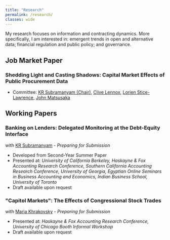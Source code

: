 ```yaml
---
title: "Research"
permalink: /research/
classes: wide
---
```

My research focuses on information and contracting dynamics. More specifically, I am interested in: emergent trends in open and alternative data; financial regulation and public policy; and governance.


## Job Market Paper
### Shedding Light and Casting Shadows: Capital Market Effects of Public Procurement Data

<!-- <blockquote>
<details>
  <summary><strong>Abstract</strong></summary>
  <em>My abstract will go here</em>
</details>
</blockquote> -->

- Committee: [KR Subramanyam (Chair)](https://www.marshall.usc.edu/personnel/kr-subramanyam), [Clive Lennox](https://www.marshall.usc.edu/personnel/clive-lennox), [Lorien Stice-Lawrence](https://www.marshall.usc.edu/personnel/lorien-stice-lawrence), [John Matsusaka](https://www.marshall.usc.edu/personnel/john-g-matsusaka)


## Working Papers
### Banking on Lenders: Delegated Monitoring at the Debt-Equity Interface
with [KR Subramanyam](https://www.marshall.usc.edu/personnel/kr-subramanyam) - *Preparing for Submission*

<!-- <blockquote>
<details>
  <summary><strong>Abstract</strong></summary>
  <em>We investigate whether lender monitoring serves as a substitute for equity blockholder monitoring. While active equity blockholders engage in direct monitoring, passive equity blockholders (PEBs) do not. Because private lenders are well positioned to serve as effective monitoring agents, we posit that their presence will attract passive blockholders who can rely on lender monitoring efforts. Using syndicated loans to capture firms’ exposure to lender monitoring, we find that the presence of syndicated loans is positively associated with passive blockholder interest in the cross-section. We also find that the issuance of new loans is followed by increases in passive blockholders. Consistent with our conjectures, we show that the extent of association between loans and passive blockholders is increasing in the monitoring incentives and capabilities of lenders and decreasing in the agency conflicts between lenders and equity holders. Overall, we show that equity blockholders rely on active lenders for their monitoring needs.</em>
</details>
</blockquote> -->

- Developed from Second-Year Summer Paper
- Presented at: *University of California Berkeley, Haskayne & Fox Accounting Research Conference, Southern California Accounting Research Conference, University of Georgia, Egyptian Online Seminars in Business Accounting and Economics, Indian Business School, University of Toronto*
- Draft available upon request



### "Capitol Markets": The Effects of Congressional Stock Trades
with [Maria Khrakovsky](https://sites.google.com/view/maria-khrakovsky) - *Preparing for Submission*

<!-- <blockquote>
<details>
  <summary><strong>Abstract</strong></summary>
  <em>Congressional stock trading and its potential for the use of private information for personal gain have been a long-debated topic in the U.S. In 2012, the Stop Trading on Congressional Knowledge (STOCK) Act was passed, explicitly forbidding insider trading by Congresspeople and requiring timely public disclosure of all trades. We examine the market response to these disclosures and find evidence of a significant reaction based on abnormal returns, abnormal volume, and abnormal volatility measures. This reaction indicates that the market views these trades as informed despite recent findings that, since the enactment of the STOCK Act, Congressional trades do not achieve superior returns. We identify several characteristics of trades and disclosures that elicit a greater market reaction, including trades made in smaller market-cap and highly regulated firms, more timely public disclosures of trades, and trades that may represent a potential conflict of interest based on committee membership. Further, we find evidence of spillover effects to competitor peers of the focal (i.e., traded) firm. This evidence is suggestive of the market’s interpretation of the Congressperson’s private information as industry-specific, and not firm-specific.</em>
</details>
</blockquote> -->

- Presented at: *Haskayne & Fox Accounting Research Conference, University of Chicago Booth Informal Workshop*
- Draft available upon request


<!-- ## Works in Progress

Revealed Cost of Misconduct -
with [Maria Khrakovsky](https://sites.google.com/view/maria-khrakovsky)

The Empire Strikes Back: Goodwill Impairments as a Signal of Empire Building

Retail Investors and Regulatory Complexity -->
